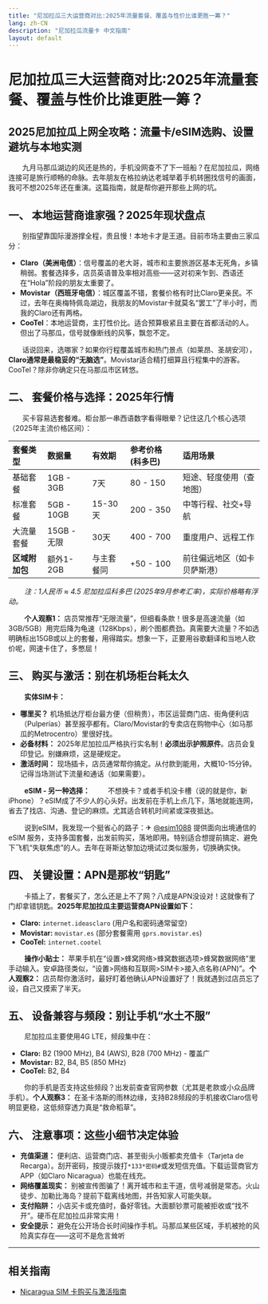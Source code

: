 ```yaml
---
title: "尼加拉瓜三大运营商对比:2025年流量套餐、覆盖与性价比谁更胜一筹？"
lang: zh-CN
description: "尼加拉瓜流量卡 中文指南"
layout: default
---
```

# 尼加拉瓜三大运营商对比:2025年流量套餐、覆盖与性价比谁更胜一筹？

## 2025尼加拉瓜上网全攻略：流量卡/eSIM选购、设置避坑与本地实测

　　九月马那瓜湖边的风还是热的，手机没网查不了下一班船？在尼加拉瓜，网络连接可是旅行顺畅的命脉。去年朋友在格拉纳达老城举着手机转圈找信号的画面，我可不想2025年还在重演。这篇指南，就是帮你避开那些上网的坑。

## 一、 本地运营商谁家强？2025年现状盘点

　　别指望靠国际漫游撑全程，贵且慢！本地卡才是王道。目前市场主要由三家瓜分：

*   **Claro（美洲电信）**：信号覆盖的老大哥，城市和主要旅游区基本无死角，乡镇稍弱。套餐选择多，店员英语普及率相对高些——这对初来乍到、西语还在“Hola”阶段的朋友太重要了。
*   **Movistar（西班牙电信）**：城区覆盖不错，套餐价格有时比Claro更亲民。不过，去年在奥梅特佩岛湖边，我朋友的Movistar卡就莫名“罢工”了半小时，而我的Claro还有两格。
*   **CooTel**：本地运营商，主打性价比。适合预算极紧且主要在首都活动的人。但出了马那瓜，信号就像断线的风筝，飘忽不定。

　　话说回来，选哪家？如果你行程覆盖城市和热门景点（如莱昂、圣胡安河），**Claro通常是最稳妥的“无脑选”**。Movistar适合精打细算且行程集中的游客。CooTel？除非你确定只在马那瓜市区转悠。

## 二、 套餐价格与选择：2025年行情

　　买卡容易选套餐难。柜台那一串西语数字看得眼晕？记住这几个核心选项（2025年主流价格区间）：

| 套餐类型       | 数据量      | 有效期   | 参考价格 (科多巴) | 适用场景               |
| :------------- | :---------- | :------- | :---------------- | :--------------------- |
| 基础套餐       | 1GB - 3GB   | 7天      | 80 - 150          | 短途、轻度使用（查地图） |
| 标准套餐       | 5GB - 10GB  | 15-30天  | 200 - 350         | 中等行程、社交+导航    |
| 大流量套餐     | 15GB - 无限 | 30天     | 400 - 700         | 重度用户、远程工作     |
| **区域附加包** | 额外1-2GB   | 与主套餐同 | +50 - 100         | 前往偏远地区（如卡贝萨斯港） |

　　 *注：1人民币 ≈ 4.5 尼加拉瓜科多巴 (2025年9月参考汇率)，实际价格略有浮动。*

　　 **个人观察1：** 店员常推荐“无限流量”，但细看条款！很多是高速流量（如3GB/5GB）用完后降为龟速（128Kbps），刷个图都费劲。真需要大流量？不如选明确标出15GB或以上的套餐，用得踏实。想象一下，正要用谷歌翻译和当地人砍价呢，网速卡住了，多憋屈！

## 三、 购买与激活：别在机场柜台耗太久

　　 **实体SIM卡：**
*   **哪里买？** 机场抵达厅柜台最方便（但稍贵），市区运营商门店、街角便利店（Pulperías）甚至报亭都有。Claro/Movistar的专卖店在购物中心（如马那瓜的Metrocentro）里很好找。
*   **必备材料：** 2025年尼加拉瓜严格执行实名制！**必须出示护照原件**。店员会复印登记。别嫌麻烦，这是硬规定。
*   **激活时间：** 现场插卡，店员通常帮你搞定。从付款到能用，大概10-15分钟。记得当场测试下流量和通话（如果需要）。

　　 **eSIM - 另一种选择：**
　　 不想换卡？或者手机没卡槽（说的就是你，新iPhone）？eSIM成了不少人的心头好。出发前在手机上点几下，落地就能连网，省去了找店、沟通、登记的麻烦。尤其适合转机时间紧或深夜抵达。

　　 说到eSIM，我发现一个挺省心的路子：✈ [@esim1088](https://t.me/s/esim1088) 提供面向出境通信的 eSIM 服务，支持多国套餐，出发前购买，落地即用。特别适合想提前搞定、避免下飞机“失联焦虑”的人。去年在哥斯达黎加边境试过类似服务，切换确实快。

## 四、 关键设置：APN是那枚“钥匙”

　　 卡插上了，套餐买了，怎么还是上不了网？八成是APN没设对！这就像有了门却拿错钥匙。**2025年尼加拉瓜主要运营商APN设置如下：**

*   **Claro:** `internet.ideasclaro` (用户名和密码通常留空)
*   **Movistar:** `movistar.es` (部分套餐需用 `gprs.movistar.es`)
*   **CooTel:** `internet.cootel` 

　　 **操作小贴士：** 苹果手机在“设置>蜂窝网络>蜂窝数据选项>蜂窝数据网络”里手动输入。安卓路径类似，“设置>网络和互联网>SIM卡>接入点名称(APN)”。**个人观察2：** 店员帮你激活时，最好盯着他确认APN设置好了！我就遇到过店员忘了设，自己又摸索了半天。

## 五、 设备兼容与频段：别让手机“水土不服”

　　 尼加拉瓜主要使用4G LTE，频段集中在：
*   **Claro:** B2 (1900 MHz), B4 (AWS), B28 (700 MHz) - 覆盖广
*   **Movistar:** B2, B4, B5 (850 MHz)
*   **CooTel:** B2, B4

　　 你的手机是否支持这些频段？出发前查查官网参数（尤其是老款或小众品牌手机）。**个人观察3：** 在圣卡洛斯的雨林边缘，支持B28频段的手机接收Claro信号明显更稳，这低频穿透力真是“救命稻草”。

## 六、 注意事项：这些小细节决定体验

*   **充值渠道：** 便利店、运营商门店、甚至街头小贩都卖充值卡（Tarjeta de Recarga）。刮开密码，按提示拨打`*133*密码#`或发短信充值。下载运营商官方APP（如Claro Nicaragua）也能在线充。
*   **网络覆盖现实：** 别被宣传图骗了！离开城市和主干道，信号减弱是常态。火山徒步、加勒比海岛？提前下载离线地图，并告知家人可能失联。
*   **支付陷阱：** 小店买卡或充值时，备好零钱。大面额钞票可能被拒收或“找不开”。硬币在尼加拉瓜非常实用！
*   **安全提示：** 避免在公开场合长时间操作手机。马那瓜某些区域，手机被抢的风险真实存在——这可不是危言耸听

<!-- crosslink -->
---

## 相关指南

- [Nicaragua SIM 卡购买与激活指南](https://faciylike.github.io/nicaragua-sim-guides)
